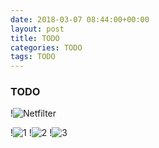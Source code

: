 ```yaml
---
date: 2018-03-07 08:44:00+00:00
layout: post
title: TODO
categories: TODO
tags: TODO
---
```


### TODO

!![Netfilter](http://www.adminsehow.com/2011/09/iptables-packet-traverse-map)

!![1](http://www.adminsehow.com/wp-content/uploads/2011/09/tables_traverse.jpg)
!![2](http://www.adminsehow.com/wp-content/uploads/2011/09/packet_flow9.png)
!![3](http://www.adminsehow.com/wp-content/uploads/2011/09/iptables.png)
